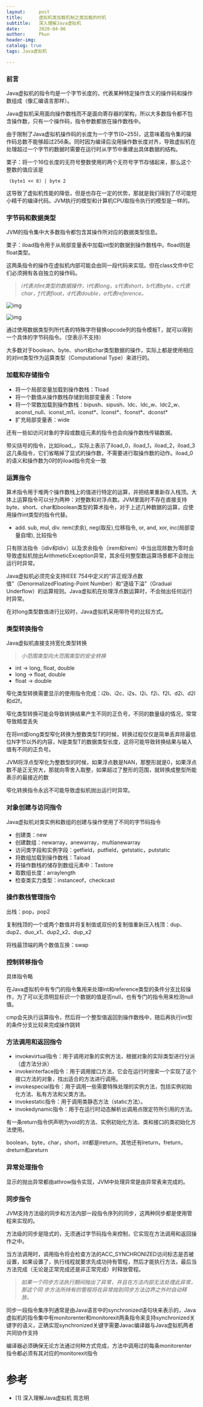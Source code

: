 ```yaml
---
layout:     post
title:      虚拟机类加载机制之类加载的时机
subtitle:   深入理解Java虚拟机
date:       2020-04-06
author:     Pkun
header-img: 
catalog: true
tags: Java虚拟机

---
```


### **前言**

Java虚拟机的指令均是一个字节长度的，代表某种特定操作含义的操作码和操作数组成（像汇编语言那样）。

Java虚拟机采用面向操作数栈而不是面向寄存器的架构，所以大多数指令都不包含操作数，只有一个操作码，指令参数都放在操作数栈中。

由于限制了Java虚拟机操作码的长度为一个字节(0~255)，这意味着指令集的操作码总数不能够超过256条。同时因为编译后没用操作数长度对齐，导致虚拟机在处理超过一个字节的数据时需要在运行时从字节中重建出具体数据的结构。

栗子：将一个16位长度的无符号整数使用的两个无符号字节存储起来，那么这个整数的值应该是

```
 (byte1 << 8) | byte 2
```

这导致了虚拟机性能的降低，但是也存在一定的优势，那就是我们得到了尽可能短小精干的编译代码。JVM执行的模型和计算机CPU取指令执行的模型是一样的。

### **字节码和数据类型**

JVM的指令集中大多数指令都包含其操作所对应的数据类型信息。

栗子：iload指令用于从局部变量表中加载int型的数据到操作数栈中。fload则是float类型。

这两条指令的操作在虚拟机内部可能会由同一段代码来实现。但在class文件中它们必须拥有各自独立的操作码。

> *i代表对int类型的数据操作，l代表long，s代表short，b代表byte，c代表char，f代表float，d代表double，a代表reference。*

![img](https://pic4.zhimg.com/v2-fe9aaa29bbb65379a0d029692a4d6e17_b.png)

![img](https://pic3.zhimg.com/v2-76878963f908da97920b48fafa339b22_b.png)

通过使用数据类型列所代表的特殊字符替换opcode列的指令模板T，就可以得到一个具体的字节码指令。（空表示不支持）

大多数对于boolean、byte、short和char类型数据的操作，实际上都是使用相应的对int类型作为运算类型（Computational Type）来进行的。

### **加载和存储指令**

- 将一个局部变量加载到操作数栈：Tload
- 将一个数值从操作数栈存储到局部变量表：Tstore
- 将一个常数加载到操作数栈：bipush、sipush、ldc、ldc_w、ldc2_w、aconst_null、iconst_m1、iconst*、lconst*<l>、fconst*、dconst*<d>
- 扩充局部变量表：wide

还有一些如访问对象的字段或数组元素的指令也会向操作数栈传输数据。

带尖括号的指令，比如iload_<n>，实际上表示了iload_0，iload_1，iload_2，iload_3这几条指令，它们省略掉了显式的操作数，不需要进行取操作数的动作。iload_0的语义和操作数为0时的iload指令完全一致

### **运算指令**

算术指令用于堆两个操作数栈上的值进行特定的运算，并把结果重新存入栈顶。大体上运算指令可以分为两种：对整数和对浮点数。JVM里面时不存在直接支持byte、short、char和boolean类型的算术指令，对于上述几种数据的运算，应使用操作int类型的指令代替。

- add. sub, mul, div. rem(求余), neg(取反),位移指令, or, and, xor, inc(局部变量自增), 比较指令

只有除法指令（idiv和ldiv）以及求余指令（irem和lrem）中当出现除数为零时会导致虚拟机抛出ArithmeticException异常，其余任何整型数运算场景都不会抛出运行时异常。

Java虚拟机必须完全支持IEEE 754中定义的“非正规浮点数值”（DenormalizedFloating-Point Number）和“逐级下溢”（Gradual Underflow）的运算规则。Java虚拟机在处理浮点数运算时，不会抛出任何运行时异常。

在对long类型数值进行比较时，Java虚拟机采用带符号的比较方式。

### **类型转换指令**

Java虚拟机直接支持宽化类型转换

> *小范围类型向大范围类型的安全转换*

- int -> long, float, double
- long -> float, double
- float -> double

窄化类型转换需要显示的使用指令完成：i2b、i2c、i2s、l2i、f2i、f2l、d2i、d2l和d2f。

窄化类型转换可能会导致转换结果产生不同的正负号，不同的数量级的情况，常常导致精度丢失

在将int或long类型窄化转换为整数类型T的时候，转换过程仅仅是简单丢弃除最低位N字节以外的内容，N是类型T的数据类型长度，这将可能导致转换结果与输入值有不同的正负号。

JVM将浮点型窄化为整数型的时候，如果浮点数是NAN，那整形就是0，如果浮点数不是正无穷大，那就向零舍入取整，如果超过了整形的范围，就转换成整型所能表示的最接近的数

窄化转换指令永远不可能导致虚拟机抛出运行时异常。

### **对象创建与访问指令**

Java虚拟机对类实例和数组的创建与操作使用了不同的字节码指令

- 创建类：new
- 创建数组：newarray，anewarray，multianewarray
- 访问类字段和实例字段：getfield，putfield，getstatic，putstatic
- 将数组加载到操作数栈：Taload
- 将操作数栈的储存到数组元素中：Tastore
- 取数组长度：arraylength
- 检查类实力类型：instanceof，checkcast

### **操作数栈管理指令**

出栈：pop，pop2

复制栈顶的一个或两个数值并将复制值或双份的复制值重新压入栈顶：dup、dup2、duo_x1、dup2_x2、dup_x2

将栈最顶端的两个数值互换：swap

### **控制转移指令**

具体指令略

在Java虚拟机中有专门的指令集用来处理int和reference类型的条件分支比较操作，为了可以无须明显标识一个数据的值是否null，也有专门的指令用来检测null值。

cmp会先执行运算指令，然后将一个整型值返回到操作数栈中，随后再执行int型的条件分支比较来完成操作跳转

### **方法调用和返回指令**

- invokevirtual指令：用于调用对象的实例方法，根据对象的实际类型进行分派（虚方法分派）
- invokeinterface指令：用于调用接口方法，它会在运行时搜索一个实现了这个接口方法的对象，找出适合的方法进行调用。
- invokespecial指令：用于调用一些需要特殊处理的实例方法，包括实例初始化方法、私有方法和父类方法。
- invokestatic指令：用于调用类静态方法（static方法）。
- invokedynamic指令：用于在运行时动态解析出调用点限定符所引用的方法。

有一条return指令供声明为void的方法、实例初始化方法、类和接口的类初始化方法使用。

boolean，byte，char，short，int都是ireturn，其他还有lreturn，freturn，dreturn和areturn

### **异常处理指令**

显示的抛出异常都由athrow指令实现，JVM中处理异常是由异常表来完成的。

### **同步指令**

JVM支持方法级的同步和方法内部一段指令序列的同步，这两种同步都是使用管程来实现的。

方法级的同步是隐式的，无须通过字节码指令来控制，它实现在方法调用和返回操作之中。

当方法调用时，调用指令将会检查方法的ACC_SYNCHRONIZED访问标志是否被设置，如果设置了，执行线程就要求先成功持有管程，然后才能执行方法，最后当方法完成（无论是正常完成还是非正常完成）时释放管程。

> *如果一个同步方法执行期间抛出了异常，并且在方法内部无法处理此异常，那这个同* *步方法所持有的管程将在异常抛到同步方法边界之外时自动释放。*

同步一段指令集序列通常是由Java语言中的synchronized语句块来表示的，Java虚拟机的指令集中有monitorenter和monitorexit两条指令来支持synchronized关键字的语义，正确实现synchronized关键字需要Javac编译器与Java虚拟机两者共同协作支持

编译器必须确保无论方法通过何种方式完成，方法中调用过的每条monitorenter指令都必须有其对应的monitorexit指令

# 参考

- [1] 深入理解Java虚拟机 周志明